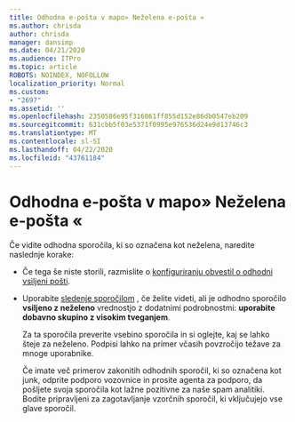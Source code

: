 ```yaml
---
title: Odhodna e-pošta v mapo» Neželena e-pošta «
ms.author: chrisda
author: chrisda
manager: dansimp
ms.date: 04/21/2020
ms.audience: ITPro
ms.topic: article
ROBOTS: NOINDEX, NOFOLLOW
localization_priority: Normal
ms.custom:
- "2697"
ms.assetid: ''
ms.openlocfilehash: 2350586e95f316061ff855d152e86db0547eb209
ms.sourcegitcommit: 631cbb5f03e5371f0995e976536d24e9d13746c3
ms.translationtype: MT
ms.contentlocale: sl-SI
ms.lasthandoff: 04/22/2020
ms.locfileid: "43761184"
---
```

# <a name="outbound-email-to-junk-email-folder"></a>Odhodna e-pošta v mapo» Neželena e-pošta «

Če vidite odhodna sporočila, ki so označena kot neželena, naredite naslednje korake:

- Če tega še niste storili, razmislite o [konfiguriranju obvestil o odhodni vsiljeni pošti](https://docs.microsoft.com/office365/securitycompliance/configure-the-outbound-spam-policy).

- Uporabite [sledenje sporočilom](https://docs.microsoft.com/office365/securitycompliance/message-trace-scc) , če želite videti, ali je odhodno sporočilo **vsiljeno z neželeno** vrednostjo z dodatnimi podrobnostmi: **uporabite dobavno skupino z visokim tveganjem**.

  Za ta sporočila preverite vsebino sporočila in si oglejte, kaj se lahko šteje za neželeno. Podpisi lahko na primer včasih povzročijo težave za mnoge uporabnike.

  Če imate več primerov zakonitih odhodnih sporočil, ki so označena kot junk, odprite podporo vozovnice in prosite agenta za podporo, da pošljete svoja sporočila kot lažne pozitivne za naše spam analitiki. Bodite pripravljeni za zagotavljanje vzorčnih sporočil, ki vključujejo vse glave sporočil.
